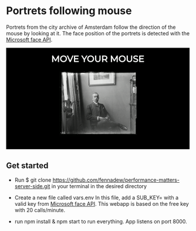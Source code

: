 # Portrets following mouse

Portrets from the city archive of Amsterdam follow the direction of the mouse by looking at it. The face position of the portrets is detected with the [Microsoft face API](https://azure.microsoft.com/en-us/services/cognitive-services/face/).

![Example webapp](https://github.com/fennadew/performance-matters-server-side/blob/master/public/images/example.gif)

## Get started

* Run $ git clone https://github.com/fennadew/performance-matters-server-side.git in your terminal in the desired directory

* Create a new file called vars.env
In this file, add a SUB_KEY= with a valid key from [Microsoft face API](https://azure.microsoft.com/en-us/services/cognitive-services/face/).
This webapp is based on the free key with 20 calls/minute. 

* run npm install & npm start to run everything.
App listens on port 8000.
